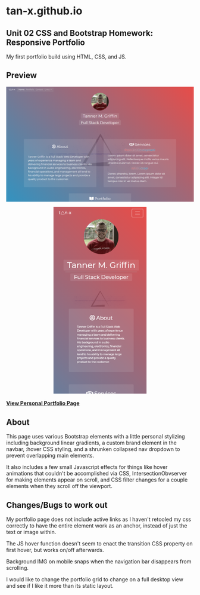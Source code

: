 # tan-x.github.io

## Unit 02 CSS and Bootstrap Homework: Responsive Portfolio

My first portfolio build using HTML, CSS, and JS.

## Preview
<p align="center"><img src="assets/images/screenshot1.PNG" width="700px" align="center"/></p>

<p align="center"><img src="assets/images/screenshot2.PNG" height="500px"/></p>

**[View Personal Portfolio Page](https://tan-x.github.io/)**

## About

This page uses various Bootstrap elements with a little personal stylizing including background linear gradients, a custom brand element in the navbar, :hover CSS styling, and a shrunken collapsed nav dropdown to prevent overlapping main elements.

It also includes a few small Javascript effects for things like hover animations that couldn't be accomplished via CSS, IntersectionObvserver for making elements appear on scroll, and CSS filter changes for a couple elements when they scroll off the viewport.

## Changes/Bugs to work out

My portfolio page does not include active links as I haven't retooled my css correctly to have the entire element work as an anchor, instead of just the text or image within.

The JS hover function doesn't seem to enact the transition CSS property on first hover, but works on/off afterwards.

Background IMG on mobile snaps when the navigation bar disappears from scrolling.

I would like to change the portfolio grid to change on a full desktop view and see if I like it more than its static layout.
